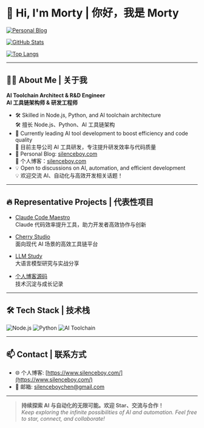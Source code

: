 # 👋 Hi, I'm Morty | 你好，我是 Morty

[![Personal Blog](https://img.shields.io/badge/Blog-silenceboy.com-blue?logo=wordpress)](https://www.silenceboy.com/)

[![GitHub Stats](https://github-readme-stats.vercel.app/api?username=silenceboychen&show_icons=true&theme=tokyonight)](https://github.com/silenceboychen)

[![Top Langs](https://github-readme-stats.vercel.app/api/top-langs/?username=silenceboychen&layout=compact&theme=tokyonight)](https://github.com/silenceboychen)

---

## 🧑‍💻 About Me | 关于我

**AI Toolchain Architect & R&D Engineer**  
**AI 工具链架构师 & 研发工程师**

- 🛠️ Skilled in Node.js, Python, and AI toolchain architecture  
  🛠️ 擅长 Node.js、Python、AI 工具链架构
- 🚀 Currently leading AI tool development to boost efficiency and code quality  
  🚀 目前主导公司 AI 工具研发，专注提升研发效率与代码质量
- 📝 Personal Blog: [silenceboy.com](https://www.silenceboy.com/)  
  📝 个人博客：[silenceboy.com](https://www.silenceboy.com/)
- 💡 Open to discussions on AI, automation, and efficient development  
  💡 欢迎交流 AI、自动化与高效开发相关话题！

---

## 🔥 Representative Projects | 代表性项目

- [Claude Code Maestro](https://github.com/silenceboychen/claude-code-maestro)  
  Claude 代码效率提升工具，助力开发者高效协作与创新

- [Cherry Studio](https://github.com/CherryHQ/cherry-studio)  
  面向现代 AI 场景的高效工具链平台

- [LLM Study](https://github.com/silenceboychen/llm-study)  
  大语言模型研究与实战分享

- [个人博客源码](https://github.com/silenceboychen/blog)  
  技术沉淀与成长记录

---

## 🛠️ Tech Stack | 技术栈

![Node.js](https://img.shields.io/badge/Node.js-339933?style=flat&logo=node.js&logoColor=white)
![Python](https://img.shields.io/badge/Python-3776AB?style=flat&logo=python&logoColor=white)
![AI Toolchain](https://img.shields.io/badge/AI--Toolchain-blueviolet?style=flat)

---

## 📫 Contact | 联系方式

- 🌐 个人博客: [https://www.silenceboy.com/](https://www.silenceboy.com/)
- 📧 邮箱: silenceboychen@gmail.com

---

> **持续探索 AI 与自动化的无限可能。欢迎 Star、交流与合作！**  
> *Keep exploring the infinite possibilities of AI and automation. Feel free to star, connect, and collaborate!*


<!---
silenceboychen/silenceboychen is a ✨ special ✨ repository because its `README.md` (this file) appears on your GitHub profile.
You can click the Preview link to take a look at your changes.
--->
